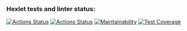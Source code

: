 ### Hexlet tests and linter status:
[![Actions Status](https://github.com/Si1adan/frontend-project-46/workflows/hexlet-check/badge.svg)](https://github.com/Si1adan/frontend-project-46/actions)
[![Actions Status](https://github.com/Si1adan/frontend-project-46/workflows/node-ci/badge.svg)](https://github.com/Si1adan/frontend-project-46/actions)
[![Maintainability](https://api.codeclimate.com/v1/badges/e105023dd6bb33fe5930/maintainability)](https://codeclimate.com/github/Si1adan/frontend-project-46/maintainability)
[![Test Coverage](https://api.codeclimate.com/v1/badges/e105023dd6bb33fe5930/test_coverage)](https://codeclimate.com/github/Si1adan/frontend-project-46/test_coverage)
